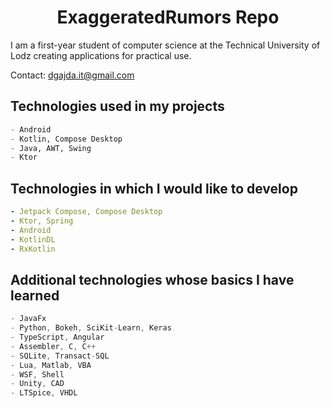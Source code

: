 <h1 align="center">ExaggeratedRumors Repo</h1>

I am a first-year student of computer science at the Technical University of Lodz creating applications for practical use. 

Contact:  dgajda.it@gmail.com
  
## Technologies used in my projects
```python
- Android
- Kotlin, Compose Desktop
- Java, AWT, Swing
- Ktor
```

## Technologies in which I would like to develop
```yaml
- Jetpack Compose, Compose Desktop
- Ktor, Spring
- Android
- KotlinDL
- RxKotlin
```

## Additional technologies whose basics I have learned
```kotlin
- JavaFx
- Python, Bokeh, SciKit-Learn, Keras
- TypeScript, Angular
- Assembler, C, C++
- SQLite, Transact-SQL
- Lua, Matlab, VBA
- WSF, Shell
- Unity, CAD
- LTSpice, VHDL
```
